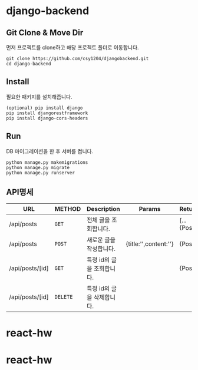 # django-backend

## Git Clone & Move Dir
 먼저 프로젝트를 clone하고 해당 프로젝트 폴더로 이동합니다.
```
git clone https://github.com/csy1204/djangobackend.git
cd django-backend
```

## Install
 필요한 패키지를 설치해줍니다.
```
(optional) pip install django
pip install djangorestframework
pip install django-cors-headers
```

## Run
  DB 마이그레이션을 한 후 서버를 켭니다.
```
python manage.py makemigrations
python manage.py migrate
python manage.py runserver
```

## API명세
|URL|METHOD|Description|Params|Return|
|---|---|---|---|---|
|/api/posts|`GET`|전체 글을 조회합니다.||[...{Post}]|
|/api/posts|`POST`|새로운 글을 작성합니다.|{title:'',content:''}|{Post}|
|/api/posts/[id]|`GET`|특정 id의 글을 조회합니다.||{Post}|
|/api/posts/[id]|`DELETE`|특정 id의 글을 삭제합니다.|||

# react-hw
# react-hw
